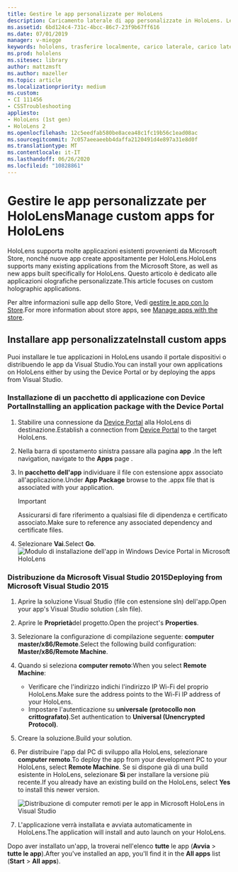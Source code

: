 ```yaml
---
title: Gestire le app personalizzate per HoloLens
description: Caricamento laterale di app personalizzate in HoloLens. Leggi altre informazioni su come installare e disinstallare le app olografiche.
ms.assetid: 6bd124c4-731c-4bcc-86c7-23f9b67ff616
ms.date: 07/01/2019
manager: v-miegge
keywords: hololens, trasferire localmente, carico laterale, carico laterale, Store, UWP, app, install
ms.prod: hololens
ms.sitesec: library
author: mattzmsft
ms.author: mazeller
ms.topic: article
ms.localizationpriority: medium
ms.custom:
- CI 111456
- CSSTroubleshooting
appliesto:
- HoloLens (1st gen)
- HoloLens 2
ms.openlocfilehash: 12c5eedfab580be8acea48c1fc19b56c1ead08ac
ms.sourcegitcommit: 7c057aeeaeebb4daffa2120491d4e897a31e8d0f
ms.translationtype: MT
ms.contentlocale: it-IT
ms.lasthandoff: 06/26/2020
ms.locfileid: "10828861"
---
```

# <span data-ttu-id="62200-105">Gestire le app personalizzate per HoloLens</span><span class="sxs-lookup"><span data-stu-id="62200-105">Manage custom apps for HoloLens</span></span>

<span data-ttu-id="62200-106">HoloLens supporta molte applicazioni esistenti provenienti da Microsoft Store, nonché nuove app create appositamente per HoloLens.</span><span class="sxs-lookup"><span data-stu-id="62200-106">HoloLens supports many existing applications from the Microsoft Store, as well as new apps built specifically for HoloLens.</span></span> <span data-ttu-id="62200-107">Questo articolo è dedicato alle applicazioni olografiche personalizzate.</span><span class="sxs-lookup"><span data-stu-id="62200-107">This article focuses on custom holographic applications.</span></span>  

<span data-ttu-id="62200-108">Per altre informazioni sulle app dello Store, Vedi [gestire le app con lo Store](holographic-store-apps.md).</span><span class="sxs-lookup"><span data-stu-id="62200-108">For more information about store apps, see [Manage apps with the store](holographic-store-apps.md).</span></span>

## <span data-ttu-id="62200-109">Installare app personalizzate</span><span class="sxs-lookup"><span data-stu-id="62200-109">Install custom apps</span></span>

<span data-ttu-id="62200-110">Puoi installare le tue applicazioni in HoloLens usando il portale dispositivi o distribuendo le app da Visual Studio.</span><span class="sxs-lookup"><span data-stu-id="62200-110">You can install your own applications on HoloLens either by using the Device Portal or by deploying the apps from Visual Studio.</span></span>

### <span data-ttu-id="62200-111">Installazione di un pacchetto di applicazione con Device Portal</span><span class="sxs-lookup"><span data-stu-id="62200-111">Installing an application package with the Device Portal</span></span>

1. <span data-ttu-id="62200-112">Stabilire una connessione da [Device Portal](https://docs.microsoft.com/windows/mixed-reality/using-the-windows-device-portal) alla HoloLens di destinazione.</span><span class="sxs-lookup"><span data-stu-id="62200-112">Establish a connection from [Device Portal](https://docs.microsoft.com/windows/mixed-reality/using-the-windows-device-portal) to the target HoloLens.</span></span>
1. <span data-ttu-id="62200-113">Nella barra di spostamento sinistra passare alla pagina **app** .</span><span class="sxs-lookup"><span data-stu-id="62200-113">In the left navigation, navigate to the **Apps** page .</span></span>
1. <span data-ttu-id="62200-114">In **pacchetto dell'app** individuare il file con estensione appx associato all'applicazione.</span><span class="sxs-lookup"><span data-stu-id="62200-114">Under **App Package** browse to the .appx file that is associated with your application.</span></span>
   > [!IMPORTANT]
   > <span data-ttu-id="62200-115">Assicurarsi di fare riferimento a qualsiasi file di dipendenza e certificato associato.</span><span class="sxs-lookup"><span data-stu-id="62200-115">Make sure to reference any associated dependency and certificate files.</span></span>

1. <span data-ttu-id="62200-116">Selezionare **Vai**.</span><span class="sxs-lookup"><span data-stu-id="62200-116">Select **Go**.</span></span>
   ![Modulo di installazione dell'app in Windows Device Portal in Microsoft HoloLens](images/deviceportal-appmanager.jpg)

### <span data-ttu-id="62200-118">Distribuzione da Microsoft Visual Studio 2015</span><span class="sxs-lookup"><span data-stu-id="62200-118">Deploying from Microsoft Visual Studio 2015</span></span>

1. <span data-ttu-id="62200-119">Aprire la soluzione Visual Studio (file con estensione sln) dell'app.</span><span class="sxs-lookup"><span data-stu-id="62200-119">Open your app's Visual Studio solution (.sln file).</span></span>
1. <span data-ttu-id="62200-120">Aprire le **Proprietà**del progetto.</span><span class="sxs-lookup"><span data-stu-id="62200-120">Open the project's **Properties**.</span></span>
1. <span data-ttu-id="62200-121">Selezionare la configurazione di compilazione seguente: **computer master/x86/Remote**.</span><span class="sxs-lookup"><span data-stu-id="62200-121">Select the following build configuration: **Master/x86/Remote Machine**.</span></span>
1. <span data-ttu-id="62200-122">Quando si seleziona **computer remoto**:</span><span class="sxs-lookup"><span data-stu-id="62200-122">When you select **Remote Machine**:</span></span>
   - <span data-ttu-id="62200-123">Verificare che l'indirizzo indichi l'indirizzo IP Wi-Fi del proprio HoloLens.</span><span class="sxs-lookup"><span data-stu-id="62200-123">Make sure the address points to the Wi-Fi IP address of your HoloLens.</span></span>
   - <span data-ttu-id="62200-124">Impostare l'autenticazione su **universale (protocollo non crittografato)**.</span><span class="sxs-lookup"><span data-stu-id="62200-124">Set authentication to **Universal (Unencrypted Protocol)**.</span></span>
1. <span data-ttu-id="62200-125">Creare la soluzione.</span><span class="sxs-lookup"><span data-stu-id="62200-125">Build your solution.</span></span>
1. <span data-ttu-id="62200-126">Per distribuire l'app dal PC di sviluppo alla HoloLens, selezionare **computer remoto**.</span><span class="sxs-lookup"><span data-stu-id="62200-126">To deploy the app from your development PC to your HoloLens, select **Remote Machine**.</span></span> <span data-ttu-id="62200-127">Se si dispone già di una build esistente in HoloLens, selezionare **Sì** per installare la versione più recente.</span><span class="sxs-lookup"><span data-stu-id="62200-127">If you already have an existing build on the HoloLens, select **Yes** to install this newer version.</span></span>  

   ![Distribuzione di computer remoti per le app in Microsoft HoloLens in Visual Studio](images/vs2015-remotedeployment.jpg)  
1. <span data-ttu-id="62200-129">L'applicazione verrà installata e avviata automaticamente in HoloLens.</span><span class="sxs-lookup"><span data-stu-id="62200-129">The application will install and auto launch on your HoloLens.</span></span>

<span data-ttu-id="62200-130">Dopo aver installato un'app, la troverai nell'elenco **tutte** le app (**Avvia**  >  **tutte le app**).</span><span class="sxs-lookup"><span data-stu-id="62200-130">After you've installed an app, you'll find it in the **All apps** list (**Start** > **All apps**).</span></span>
